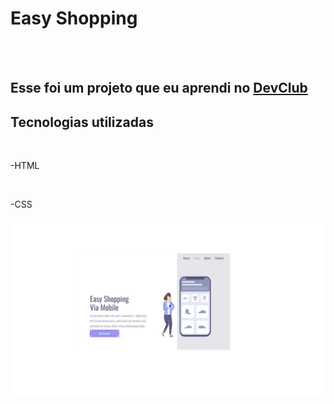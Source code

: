 <h1>Easy Shopping</h1>
<br>
<br>
<h2>Esse foi um projeto que eu aprendi no <a href="https://rodolfomori.com.br/devclub">DevClub</a></h2>
<h2>Tecnologias utilizadas</h2>
<br>
<p>-HTML</p>
<br>
<p>-CSS</p>
<img src= "https://github.com/migueltandu30/easy-shopping/blob/main/img%201.png?raw=true"/>
